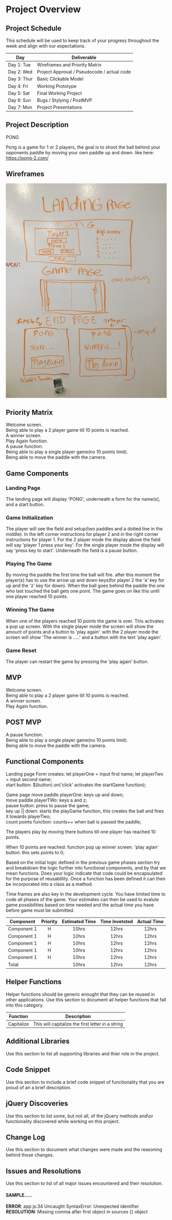 
# Project Overview

## Project Schedule

This schedule will be used to keep track of your progress throughout the week and align with our expectations.  

|  Day | Deliverable |
|---|---|
|Day 1: Tue| Wireframes and Priority Matrix|
|Day 2: Wed| Project Approval /  Pseudocode / actual code|
|Day 3: Thur| Basic Clickable Model |
|Day 4: Fri| Working Prototype |
|Day 5: Sat| Final Working Project |
|Day 6: Sun| Bugs / Stylying / PostMVP |
|Day 7: Mon| Project Presentations |


## Project Description
PONG

Pong is a game for 1 or 2 players, the goal is to shoot the ball behind your opponents paddle by moving your own paddle up and down.
like here: https://pong-2.com/


## Wireframes

![Wireframes](images/IMG_0217.JPG?raw=true "Wireframes")

## Priority Matrix

Welcome screen.  
Being able to play a 2 player game till 10 points is reached.  
A winner screen.  
Play Again function.  
A pause function.  
Being able to play a single player game(no 10 points limit).  
Being able to move the paddle with the camera.  

## Game Components

### Landing Page
The landing page will display 'PONG', underneath a form for the name(s), and a start button.  

### Game Initialization
The player will see the field and setup(two paddles and a dotted line in the middle).
In the left corner instructions for player 2 and in the right corner instructions for player 1.
For the 2 player mode the display above the field will say 'player 1 press your key'.
For the single player mode the display will say 'press key to start'.
Underneath the field is a pause button.

### Playing The Game
By moving the paddle the first time the ball will fire. after this moment the player(s)
has to use the arrow up and down keys(for player 2 the 'a' key for up and the 'z' key for down).
When the ball goes behind the paddle the one who last touched the ball gets one point.
The game goes on like this until one player reached 10 points.

### Winning The Game
When one of the players reached 10 points the game is over. This activates a pop up screen.
With the single player mode the screen will show the amount of points and a button to 'play again'.
with the 2 player mode the screen will show 'The winner is .....' and a button with the text 'play again'.

### Game Reset
The player can restart the game by pressing the 'play again' button.

## MVP

Welcome screen.  
Being able to play a 2 player game till 10 points is reached.  
A winner screen.  
Play Again function.  

## POST MVP

A pause function.  
Being able to play a single player game(no 10 points limit).  
Being able to move the paddle with the camera.
## Functional Components

Landing page
Form creates: let playerOne = input first name; let playerTwo = input second name;  
start button: $(button).on('click' activates the startGame function);

Game page
move paddle playerOne: keys up and down;  
move paddle playerTWo: keys a  and z;  
pause button: press to pause the game;  
key up || down: starts the playGame function, this creates the ball and fires it towards playerTwo;  
count points function: counts++ when ball is passed the paddle;  

The players play by moving there buttons till one player has reached 10 points.  

When 10 points are reached: function pop up winner screen.
'play agian' button: this sets points to 0;

Based on the initial logic defined in the previous game phases section try and breakdown the logic further into functional components, and by that we mean functions.  Does your logic indicate that code could be encapsulated for the purpose of reusablility.  Once a function has been defined it can then be incorporated into a class as a method.

Time frames are also key in the development cycle.  You have limited time to code all phases of the game.  Your estimates can then be used to evalute game possibilities based on time needed and the actual time you have before game must be submitted.

| Component | Priority | Estimated Time | Time Invetsted | Actual Time |
| --- | :---: |  :---: | :---: | :---: |
| Component 1 | H | 10hrs| 12hrs | 12hrs |
| Component 1 | H | 10hrs| 12hrs | 12hrs |
| Component 1 | H | 10hrs| 12hrs | 12hrs |
| Component 1 | H | 10hrs| 12hrs | 12hrs |
| Component 1 | H | 10hrs| 12hrs | 12hrs |
| Total |  | 10hrs| 12hrs | 12hrs |

## Helper Functions
Helper functions should be generic enought that they can be reused in other applications. Use this section to document all helper functions that fall into this category.

| Function | Description |
| --- | :---: |  
| Capitalize | This will capitalize the first letter in a string |

## Additional Libraries
 Use this section to list all supporting libraries and thier role in the project.

## Code Snippet

Use this section to include a brief code snippet of functionality that you are proud of an a brief description.  

## jQuery Discoveries
 Use this section to list some, but not all, of the jQuery methods and\or functionality discovered while working on this project.

## Change Log
 Use this section to document what changes were made and the reasoning behind those changes.  

## Issues and Resolutions
 Use this section to list of all major issues encountered and their resolution.

#### SAMPLE.....
**ERROR**: app.js:34 Uncaught SyntaxError: Unexpected identifier                                
**RESOLUTION**: Missing comma after first object in sources {} object
